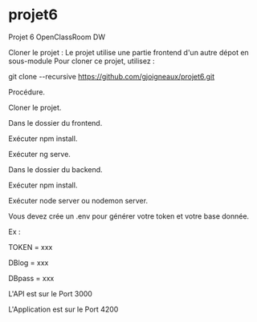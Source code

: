 # projet6
Projet 6 OpenClassRoom DW

Cloner le projet :
Le projet utilise une partie frontend d'un autre dépot en sous-module Pour cloner ce projet, utilisez :

git clone --recursive https://github.com/gjoigneaux/projet6.git

Procédure.

Cloner le projet.

Dans le dossier du frontend.

Exécuter npm install.

Exécuter ng serve.

Dans le dossier du backend.

Exécuter npm install.

Exécuter node server ou nodemon server.

Vous devez crée un .env pour générer votre token et votre base donnée.

Ex : 

TOKEN = xxx

DBlog = xxx

DBpass = xxx

L'API est sur le Port 3000

L'Application est sur le Port 4200